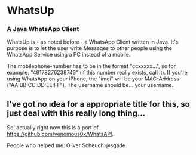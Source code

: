 # WhatsUp
### A Java WhatsApp Client

WhatsUp is - as noted before - a WhatsApp Client written in Java. It's purpose is to let the user write Messages to other people using the WhatsApp Service using a PC instead of a mobile.

The mobilephone-number has to be in the format "ccxxxxx...", so for example: "49178276238746" (if this number really exists, call it). If you're using WhatsApp on your iPhone, the "imei" will be your MAC-Address ("AA:BB:CC:DD:EE:FF"). The username should be... your username.

## I've got no idea for a appropriate title for this, so just deal with this really long thing...
So, actually right now this is a port of https://github.com/venomous0x/WhatsAPI.

People who helped me:
Oliver Scheuch
@sgade